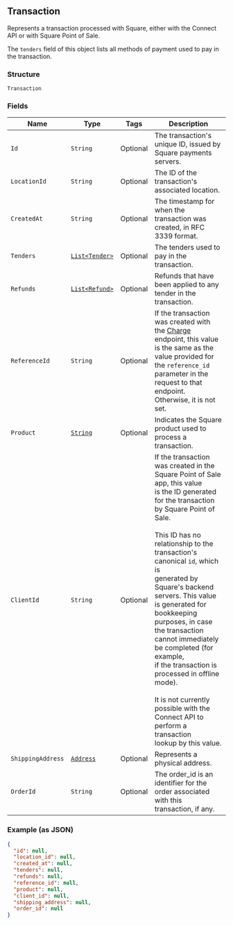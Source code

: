 ## Transaction

Represents a transaction processed with Square, either with the
Connect API or with Square Point of Sale.

The `tenders` field of this object lists all methods of payment used to pay in
the transaction.

### Structure

`Transaction`

### Fields

| Name | Type | Tags | Description |
|  --- | --- | --- | --- |
| `Id` | `String` | Optional | The transaction's unique ID, issued by Square payments servers. |
| `LocationId` | `String` | Optional | The ID of the transaction's associated location. |
| `CreatedAt` | `String` | Optional | The timestamp for when the transaction was created, in RFC 3339 format. |
| `Tenders` | [`List<Tender>`](/doc/models/tender.md) | Optional | The tenders used to pay in the transaction. |
| `Refunds` | [`List<Refund>`](/doc/models/refund.md) | Optional | Refunds that have been applied to any tender in the transaction. |
| `ReferenceId` | `String` | Optional | If the transaction was created with the [Charge](#endpoint-charge)<br>endpoint, this value is the same as the value provided for the `reference_id`<br>parameter in the request to that endpoint. Otherwise, it is not set. |
| `Product` | [`String`](/doc/models/transaction-product.md) | Optional | Indicates the Square product used to process a transaction. |
| `ClientId` | `String` | Optional | If the transaction was created in the Square Point of Sale app, this value<br>is the ID generated for the transaction by Square Point of Sale.<br><br>This ID has no relationship to the transaction's canonical `id`, which is<br>generated by Square's backend servers. This value is generated for bookkeeping<br>purposes, in case the transaction cannot immediately be completed (for example,<br>if the transaction is processed in offline mode).<br><br>It is not currently possible with the Connect API to perform a transaction<br>lookup by this value. |
| `ShippingAddress` | [`Address`](/doc/models/address.md) | Optional | Represents a physical address. |
| `OrderId` | `String` | Optional | The order_id is an identifier for the order associated with this transaction, if any. |

### Example (as JSON)

```json
{
  "id": null,
  "location_id": null,
  "created_at": null,
  "tenders": null,
  "refunds": null,
  "reference_id": null,
  "product": null,
  "client_id": null,
  "shipping_address": null,
  "order_id": null
}
```

